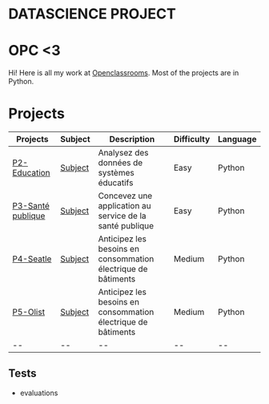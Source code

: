 # DATASCIENCE PROJECT

# OPC <3

Hi! Here is all my work at [Openclassrooms](https://openclassrooms.com/fr/). Most of the projects are in Python.

# Projects

| Projects | Subject | Description | Difficulty | Language | 
|--|--|--|--|--|
| [P2-Education](https://github.com/SmadjaPaul/DATASCIENCE-PROJECT/tree/master/OPC_P2) | [Subject](https://openclassrooms.com/fr/projects/627/assignment) | Analysez des données de systèmes éducatifs | Easy | Python | 
| [P3-Santé publique](https://github.com/SmadjaPaul/DATASCIENCE-PROJECT/tree/master/OPC_P3)  | [Subject](https://openclassrooms.com/fr/projects/628/assignment) |Concevez une application au service de la santé publique | Easy | Python | 
| [P4-Seatle](https://github.com/SmadjaPaul/DATASCIENCE-PROJECT/tree/master/P%C3%A9l%C3%A9c_smadja_paul(P4))  | [Subject](https://openclassrooms.com/fr/projects/629/assignment)| Anticipez les besoins en consommation électrique de bâtiments | Medium | Python | 
| [P5-Olist](https://github.com/SmadjaPaul/DATASCIENCE-PROJECT/tree/master/POLIST_smadja_paul(P5))  | [Subject](https://openclassrooms.com/fr/paths/164/projects/630/assignment)| Anticipez les besoins en consommation électrique de bâtiments | Medium | Python | 
|--|--|--|--|--|--|

## Tests
- evaluations
